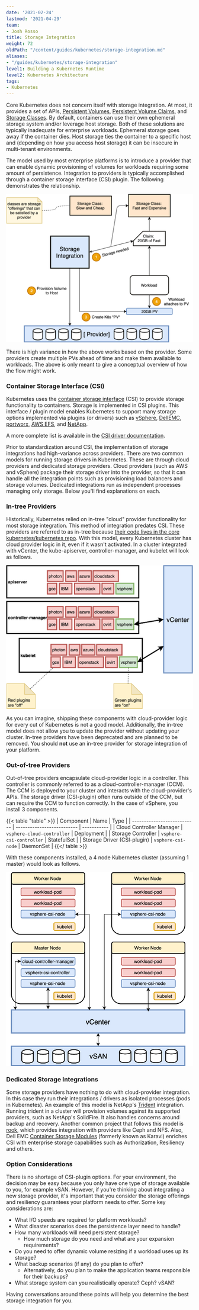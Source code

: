 ```yaml
---
date: '2021-02-24'
lastmod: '2021-04-29'
team:
- Josh Rosso
title: Storage Integration
weight: 72
oldPath: "/content/guides/kubernetes/storage-integration.md"
aliases:
- "/guides/kubernetes/storage-integration"
level1: Building a Kubernetes Runtime
level2: Kubernetes Architecture
tags:
- Kubernetes
---
```


Core Kubernetes does not concern itself with storage integration. At most, it
provides a set of APIs, [Persistent
Volumes](https://kubernetes.io/docs/concepts/storage/persistent-volumes/),
[Persistent Volume
Claims](https://kubernetes.io/docs/concepts/storage/persistent-volumes/#persistentvolumeclaims),
and [Storage
Classes](https://kubernetes.io/docs/concepts/storage/storage-classes). By
default, containers can use their own ephemeral storage system and/or leverage
host storage. Both of these solutions are typically inadequate for enterprise
workloads. Ephemeral storage goes away if the container dies. Host storage ties
the container to a specific host and (depending on how you access host storage)
it can be insecure in multi-tenant environments.

The model used by most enterprise platforms is to introduce a provider that can
enable dynamic provisioning of volumes for workloads requiring some amount of
persistence. Integration to providers is typically accomplished through a
container storage interface (CSI) plugin. The following demonstrates the
relationship.

![Dynamic Storage Provisioning](images/dynamic-storage-provisioning.png#diagram)

There is high variance in how the above works based on the provider. Some
providers create multiple PVs ahead of time and make them available to workloads.
The above is only meant to give a conceptual overview of how the flow might
work.

### Container Storage Interface (CSI)

Kubernetes uses the [container storage
interface](https://github.com/container-storage-interface/spec) (CSI) to provide
storage functionality to containers. Storage is implemented in CSI plugins. This
interface / plugin model enables Kubernetes to support many storage options
implemented via plugins (or drivers) such as
[vSphere](https://github.com/kubernetes-sigs/vsphere-csi-driver),
[DellEMC](https://dell.github.io/storage-plugin-docs/docs/dell-csi-driver/),
[portworx](https://github.com/libopenstorage/openstorage/tree/master/csi), [AWS
EFS](https://github.com/kubernetes-sigs/aws-ebs-csi-driver), and
[NetApp](https://github.com/NetApp/trident).

A more complete list is available in the [CSI driver documentation](https://kubernetes-csi.github.io/docs/drivers.html).

Prior to standardization around CSI, the implementation of storage integrations
had high-variance across providers. There are two common models for running
storage drivers in Kubernetes. These are through cloud providers and dedicated
storage providers. Cloud providers (such as AWS and vSphere) package their
storage driver into the provider, so that it can handle all the integration
points such as provisioning load balancers and storage volumes. Dedicated
integrations run as independent processes managing only storage. Below you'll
find explanations on each.

### In-tree Providers

Historically, Kubernetes relied on in-tree "cloud" provider functionality for
most storage integration. This method of integration predates CSI. These
providers are referred to as in-tree because [their code lives in the core
kubernetes/kubernetes
repo](https://github.com/kubernetes/kubernetes/tree/v1.18.0-alpha.2/pkg/cloudprovider).
With this model, every Kubernetes cluster has cloud provider logic in it, even
if it wasn't activated. In a cluster integrated with vCenter, the
kube-apiserver, controller-manager, and kubelet will look as follows.

![In-tree provider](images/in-tree-provider.png#diagram)

As you can imagine, shipping these components with cloud-provider logic for
every cut of Kubernetes is not a good model. Additionally, the in-tree model
does not allow you to update the provider without updating your cluster. In-tree
providers have been deprecated and are planned to be removed. You should **not**
use an in-tree provider for storage integration of your platform.

### Out-of-tree Providers

Out-of-tree providers encapsulate cloud-provider logic in a controller. This
controller is commonly referred to as a cloud-controller-manager (CCM). The CCM
is deployed to your cluster and interacts with the cloud-provider's APIs. The
storage driver (CSI-plugin) often runs outside of the CCM, but can require the
CCM to function correctly. In the case of vSphere, you install 3 components.

{{< table "table" >}}
| Component | Name | Type |
| --------------------------- | -------------------------- | ----------- |
| Cloud Controller Manager | `vsphere-cloud-controller` | Deployment |
| Storage Controller | `vsphere-csi-controller` | StatefulSet |
| Storage Driver (CSI-plugin) | `vsphere-csi-node` | DaemonSet |
{{</ table >}}

With these components installed, a 4 node Kubernetes cluster (assuming 1 master)
would look as follows.

![Out-of-tree provider](images/out-of-tree-provider-and-csi.png#diagram)

### Dedicated Storage Integrations

Some storage providers have nothing to do with cloud-provider integration. In
this case they run their integrations / drivers as isolated processes (pods in
Kubernetes). An example of this model is NetApp's
[Trident](https://netapp-trident.readthedocs.io/en/stable-v19.10/) integration.
Running trident in a cluster will provision volumes against its supported
providers, such as NetApp's SolidFire. It also handles concerns around backup
and recovery. Another common project that follows this model is
[rook](https://rook.io), which provides integration with providers like Ceph and
NFS.
Also, Dell EMC [Container Storage Modules](https://github.com/dell/karavi) (formerly known as Karavi)
enriches CSI with enterprise storage capabilities such as Authorization, Resiliency and others.

### Option Considerations

There is no shortage of CSI-plugin options. For your environment, the decision
may be easy because you only have one type of storage available to you, for
example vSAN. However, if you're thinking about integrating a new storage
provider, it's important that you consider the storage offerings and resiliency
guarantees your platform needs to offer. Some key considerations are:

- What I/O speeds are required for platform workloads?
- What disaster scenarios does the persistence layer need to handle?
- How many workloads will need persistent storage?
  - How much storage do you need and what are your expansion requirements?
- Do you need to offer dynamic volume resizing if a workload uses up its
  storage?
- What backup scenarios (if any) do you plan to offer?
  - Alternatively, do you plan to make the application teams responsible for
    their backups?
- What storage system can you realistically operate? Ceph? vSAN?

Having conversations around these points will help you determine the best
storage integration for you.
